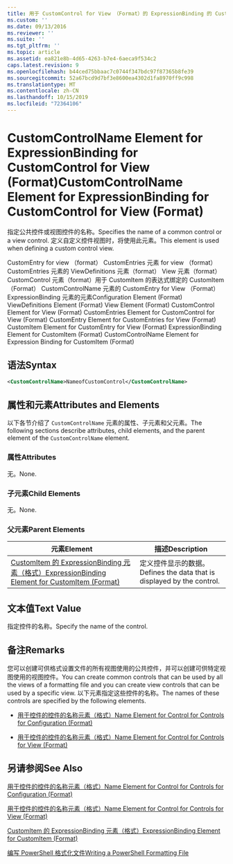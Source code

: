 ```yaml
---
title: 用于 CustomControl for View （Format）的 ExpressionBinding 的 CustomControlName 元素 |Microsoft Docs
ms.custom: ''
ms.date: 09/13/2016
ms.reviewer: ''
ms.suite: ''
ms.tgt_pltfrm: ''
ms.topic: article
ms.assetid: ea821e8b-4d65-4263-b7e4-6aeca9f534c2
caps.latest.revision: 9
ms.openlocfilehash: b44ced75bbaac7c0744f347bdc97f87365b8fe39
ms.sourcegitcommit: 52a67bcd9d7bf3e8600ea4302d1fa8970ff9c998
ms.translationtype: MT
ms.contentlocale: zh-CN
ms.lasthandoff: 10/15/2019
ms.locfileid: "72364106"
---
```

# <a name="customcontrolname-element-for-expressionbinding-for-customcontrol-for-view-format"></a><span data-ttu-id="9cb2c-102">CustomControlName Element for ExpressionBinding for CustomControl for View (Format)</span><span class="sxs-lookup"><span data-stu-id="9cb2c-102">CustomControlName Element for ExpressionBinding for CustomControl for View (Format)</span></span>

<span data-ttu-id="9cb2c-103">指定公共控件或视图控件的名称。</span><span class="sxs-lookup"><span data-stu-id="9cb2c-103">Specifies the name of a common control or a view control.</span></span> <span data-ttu-id="9cb2c-104">定义自定义控件视图时，将使用此元素。</span><span class="sxs-lookup"><span data-stu-id="9cb2c-104">This element is used when defining a custom control view.</span></span>

<span data-ttu-id="9cb2c-105">CustomEntry for view （format） CustomEntries 元素 for view （format） CustomEntries 元素的 ViewDefinitions 元素（format） View 元素（format） CustomControl 元素（format）用于 CustomItem 的表达式绑定的 CustomItem （Format） CustomControlName 元素的 CustomEntry for View （Format） ExpressionBinding 元素的元素</span><span class="sxs-lookup"><span data-stu-id="9cb2c-105">Configuration Element (Format) ViewDefinitions Element (Format) View Element (Format) CustomControl Element for View (Format) CustomEntries Element for CustomControl for View (Format) CustomEntry Element for CustomEntries for View (Format) CustomItem Element for CustomEntry for View (Format) ExpressionBinding Element for CustomItem (Format) CustomControlName Element for Expression Binding for CustomItem (Format)</span></span>

## <a name="syntax"></a><span data-ttu-id="9cb2c-106">语法</span><span class="sxs-lookup"><span data-stu-id="9cb2c-106">Syntax</span></span>

```xml
<CustomControlName>NameofCustomControl</CustomControlName>
```

## <a name="attributes-and-elements"></a><span data-ttu-id="9cb2c-107">属性和元素</span><span class="sxs-lookup"><span data-stu-id="9cb2c-107">Attributes and Elements</span></span>

<span data-ttu-id="9cb2c-108">以下各节介绍了 `CustomControlName` 元素的属性、子元素和父元素。</span><span class="sxs-lookup"><span data-stu-id="9cb2c-108">The following sections describe attributes, child elements, and the parent element of the `CustomControlName` element.</span></span>

### <a name="attributes"></a><span data-ttu-id="9cb2c-109">属性</span><span class="sxs-lookup"><span data-stu-id="9cb2c-109">Attributes</span></span>

<span data-ttu-id="9cb2c-110">无。</span><span class="sxs-lookup"><span data-stu-id="9cb2c-110">None.</span></span>

### <a name="child-elements"></a><span data-ttu-id="9cb2c-111">子元素</span><span class="sxs-lookup"><span data-stu-id="9cb2c-111">Child Elements</span></span>

<span data-ttu-id="9cb2c-112">无。</span><span class="sxs-lookup"><span data-stu-id="9cb2c-112">None.</span></span>

### <a name="parent-elements"></a><span data-ttu-id="9cb2c-113">父元素</span><span class="sxs-lookup"><span data-stu-id="9cb2c-113">Parent Elements</span></span>

|<span data-ttu-id="9cb2c-114">元素</span><span class="sxs-lookup"><span data-stu-id="9cb2c-114">Element</span></span>|<span data-ttu-id="9cb2c-115">描述</span><span class="sxs-lookup"><span data-stu-id="9cb2c-115">Description</span></span>|
|-------------|-----------------|
|[<span data-ttu-id="9cb2c-116">CustomItem 的 ExpressionBinding 元素（格式）</span><span class="sxs-lookup"><span data-stu-id="9cb2c-116">ExpressionBinding Element for CustomItem (Format)</span></span>](./expressionbinding-element-for-customitem-for-controls-for-configuration-format.md)|<span data-ttu-id="9cb2c-117">定义控件显示的数据。</span><span class="sxs-lookup"><span data-stu-id="9cb2c-117">Defines the data that is displayed by the control.</span></span>|

## <a name="text-value"></a><span data-ttu-id="9cb2c-118">文本值</span><span class="sxs-lookup"><span data-stu-id="9cb2c-118">Text Value</span></span>

<span data-ttu-id="9cb2c-119">指定控件的名称。</span><span class="sxs-lookup"><span data-stu-id="9cb2c-119">Specify the name of the control.</span></span>

## <a name="remarks"></a><span data-ttu-id="9cb2c-120">备注</span><span class="sxs-lookup"><span data-stu-id="9cb2c-120">Remarks</span></span>

<span data-ttu-id="9cb2c-121">您可以创建可供格式设置文件的所有视图使用的公共控件，并可以创建可供特定视图使用的视图控件。</span><span class="sxs-lookup"><span data-stu-id="9cb2c-121">You can create common controls that can be used by all the views of a formatting file and you can create view controls that can be used by a specific view.</span></span> <span data-ttu-id="9cb2c-122">以下元素指定这些控件的名称。</span><span class="sxs-lookup"><span data-stu-id="9cb2c-122">The names of these controls are specified by the following elements.</span></span>

- [<span data-ttu-id="9cb2c-123">用于控件的控件的名称元素（格式）</span><span class="sxs-lookup"><span data-stu-id="9cb2c-123">Name Element for Control for Controls for Configuration (Format)</span></span>](./name-element-for-control-for-controls-for-configuration-format.md)

- [<span data-ttu-id="9cb2c-124">用于控件的控件的名称元素（格式）</span><span class="sxs-lookup"><span data-stu-id="9cb2c-124">Name Element for Control for Controls for View (Format)</span></span>](./name-element-for-control-for-controls-for-view-format.md)

## <a name="see-also"></a><span data-ttu-id="9cb2c-125">另请参阅</span><span class="sxs-lookup"><span data-stu-id="9cb2c-125">See Also</span></span>

[<span data-ttu-id="9cb2c-126">用于控件的控件的名称元素（格式）</span><span class="sxs-lookup"><span data-stu-id="9cb2c-126">Name Element for Control for Controls for Configuration (Format)</span></span>](./name-element-for-control-for-controls-for-configuration-format.md)

[<span data-ttu-id="9cb2c-127">用于控件的控件的名称元素（格式）</span><span class="sxs-lookup"><span data-stu-id="9cb2c-127">Name Element for Control for Controls for View (Format)</span></span>](./name-element-for-control-for-controls-for-view-format.md)

[<span data-ttu-id="9cb2c-128">CustomItem 的 ExpressionBinding 元素（格式）</span><span class="sxs-lookup"><span data-stu-id="9cb2c-128">ExpressionBinding Element for CustomItem (Format)</span></span>](./expressionbinding-element-for-customitem-for-controls-for-configuration-format.md)

[<span data-ttu-id="9cb2c-129">编写 PowerShell 格式化文件</span><span class="sxs-lookup"><span data-stu-id="9cb2c-129">Writing a PowerShell Formatting File</span></span>](./writing-a-powershell-formatting-file.md)
